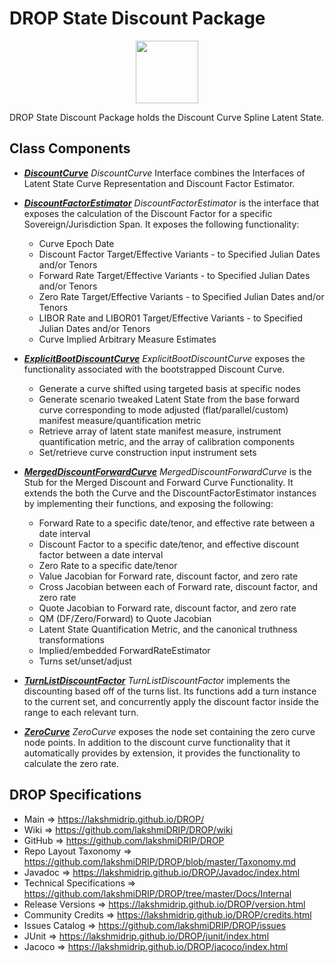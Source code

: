 # DROP State Discount Package

<p align="center"><img src="https://github.com/lakshmiDRIP/DROP/blob/master/DRIP_Logo.gif?raw=true" width="100"></p>

DROP State Discount Package holds the Discount Curve Spline Latent State.


## Class Components

 * [***DiscountCurve***](https://github.com/lakshmiDRIP/DROP/tree/master/src/main/java/org/drip/state/discount/DiscountCurve.java)
 <i>DiscountCurve</i> Interface combines the Interfaces of Latent State Curve Representation and Discount
 Factor Estimator.

 * [***DiscountFactorEstimator***](https://github.com/lakshmiDRIP/DROP/tree/master/src/main/java/org/drip/state/discount/DiscountFactorEstimator.java)
 <i>DiscountFactorEstimator</i> is the interface that exposes the calculation of the Discount Factor for a specific Sovereign/Jurisdiction Span. It exposes the following functionality:
 	* Curve Epoch Date
 	* Discount Factor Target/Effective Variants - to Specified Julian Dates and/or Tenors
 	* Forward Rate Target/Effective Variants - to Specified Julian Dates and/or Tenors
 	* Zero Rate Target/Effective Variants - to Specified Julian Dates and/or Tenors
 	* LIBOR Rate and LIBOR01 Target/Effective Variants - to Specified Julian Dates and/or Tenors
 	* Curve Implied Arbitrary Measure Estimates

 * [***ExplicitBootDiscountCurve***](https://github.com/lakshmiDRIP/DROP/tree/master/src/main/java/org/drip/state/discount/ExplicitBootDiscountCurve.java)
<i>ExplicitBootDiscountCurve</i> exposes the functionality associated with the bootstrapped Discount Curve.
 	* Generate a curve shifted using targeted basis at specific nodes
 	* Generate scenario tweaked Latent State from the base forward curve corresponding to mode adjusted (flat/parallel/custom) manifest measure/quantification metric
 	* Retrieve array of latent state manifest measure, instrument quantification metric, and the array of calibration components
 	* Set/retrieve curve construction input instrument sets

 * [***MergedDiscountForwardCurve***](https://github.com/lakshmiDRIP/DROP/tree/master/src/main/java/org/drip/state/discount/MergedDiscountForwardCurve.java)
<i>MergedDiscountForwardCurve</i> is the Stub for the Merged Discount and Forward Curve Functionality. It extends the both the Curve and the DiscountFactorEstimator instances by implementing their functions, and exposing the following:
  	* Forward Rate to a specific date/tenor, and effective rate between a date interval
  	* Discount Factor to a specific date/tenor, and effective discount factor between a date interval
 	* Zero Rate to a specific date/tenor
 	* Value Jacobian for Forward rate, discount factor, and zero rate
 	* Cross Jacobian between each of Forward rate, discount factor, and zero rate
 	* Quote Jacobian to Forward rate, discount factor, and zero rate
 	* QM (DF/Zero/Forward) to Quote Jacobian
 	* Latent State Quantification Metric, and the canonical truthness transformations
 	* Implied/embedded ForwardRateEstimator
 	* Turns set/unset/adjust

 * [***TurnListDiscountFactor***](https://github.com/lakshmiDRIP/DROP/tree/master/src/main/java/org/drip/state/discount/TurnListDiscountFactor.java)
 <i>TurnListDiscountFactor</i> implements the discounting based off of the turns list. Its functions add a turn instance to the current set, and concurrently apply the discount factor inside the range to each relevant turn.

 * [***ZeroCurve***](https://github.com/lakshmiDRIP/DROP/tree/master/src/main/java/org/drip/state/discount/ZeroCurve.java)
 <i>ZeroCurve</i> exposes the node set containing the zero curve node points. In addition to the discount curve functionality that it automatically provides by extension, it provides the functionality to calculate the zero rate.


## DROP Specifications

 * Main                     => https://lakshmidrip.github.io/DROP/
 * Wiki                     => https://github.com/lakshmiDRIP/DROP/wiki
 * GitHub                   => https://github.com/lakshmiDRIP/DROP
 * Repo Layout Taxonomy     => https://github.com/lakshmiDRIP/DROP/blob/master/Taxonomy.md
 * Javadoc                  => https://lakshmidrip.github.io/DROP/Javadoc/index.html
 * Technical Specifications => https://github.com/lakshmiDRIP/DROP/tree/master/Docs/Internal
 * Release Versions         => https://lakshmidrip.github.io/DROP/version.html
 * Community Credits        => https://lakshmidrip.github.io/DROP/credits.html
 * Issues Catalog           => https://github.com/lakshmiDRIP/DROP/issues
 * JUnit                    => https://lakshmidrip.github.io/DROP/junit/index.html
 * Jacoco                   => https://lakshmidrip.github.io/DROP/jacoco/index.html
